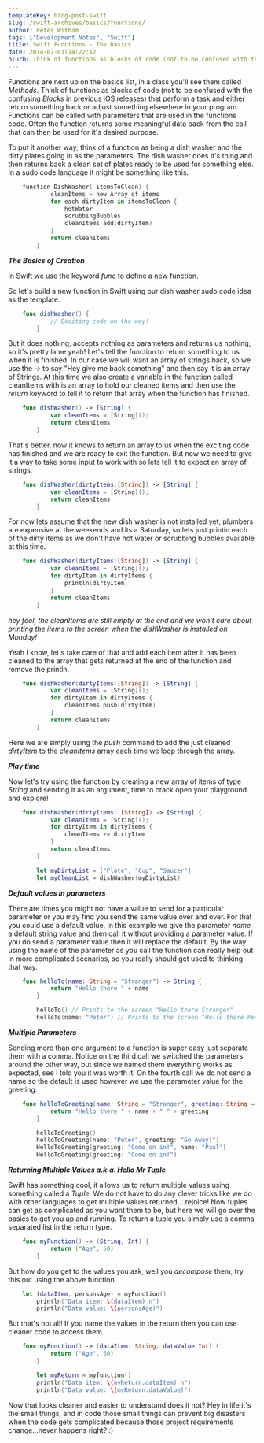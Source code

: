 ```yaml
---
templateKey: blog-post-swift
slug: /swift-archives/basics/functions/
author: Peter Witham
tags: ["Development Notes", "Swift"]
title: Swift Functions - The Basics
date: 2014-07-01T14:22:12
blurb: Think of functions as blocks of code (not to be confused with the confusing _Blocks_ in Objective-C. They perform a task and often return something to the code calling them. Let's take a look.)
---
```


Functions are next up on the basics list, in a class you'll see them called _Methods_. Think of functions as blocks of code (not to be confused with the confusing _Blocks_ in previous iOS releases) that perform a task and either return something back or adjust something elsewhere in your program. Functions can be called with parameters that are used in the functions code. Often the function returns some meaningful data back from the call that can then be used for it's desired purpose.

To put it another way, think of a function as being a dish washer and the dirty plates going in as the parameters. The dish washer does it's thing and then returns back a clean set of plates ready to be used for something else. In a sudo code language it might be something like this.

``` swift
    function DishWasher( itemsToClean) {
            cleanItems = new Array of items
            for each dirtyItem in itemsToClean {
                hotWater
                scrubbingBubbles
                cleanItems add(dirtyItem)
            }
            return cleanItems
        }
```

**_The Basics of Creation_**

In Swift we use the keyword _func_ to define a new function.

So let's build a new function in Swift using our dish washer sudo code idea as the template.

``` swift
    func dishWasher() {
            // Exciting code on the way!
        }
```

But it does nothing, accepts nothing as parameters and returns us nothing, so it's pretty lame yeah! Let's tell the function to return something to us when it is finished. In our case we will want an array of strings back, so we use the _->_ to say "Hey give me back something" and then say it is an array of Strings. At this time we also create a variable in the function called cleanItems with is an array to hold our cleaned items and then use the _return_ keyword to tell it to return that array when the function has finished.

``` swift
    func dishWasher() -> [String] {
            var cleanItems = [String]();
            return cleanItems
        }
```

That's better, now it knows to return an array to us when the exciting code has finished and we are ready to exit the function. But now we need to give it a way to take some input to work with so lets tell it to expect an array of strings.

``` swift
    func dishWasher(dirtyItems:[String]) -> [String] {
            var cleanItems = [String]();
            return cleanItems
        }
```

For now lets assume that the new dish washer is not installed yet, plumbers are expensive at the weekends and its a Saturday, so lets just println each of the dirty items as we don't have hot water or scrubbing bubbles available at this time.

``` swift
    func dishWasher(dirtyItems:[String]) -> [String] {
            var cleanItems = [String]();
            for dirtyItem in dirtyItems {
                println(dirtyItem)
            }
            return cleanItems
        }
```

_hey fool, the cleanItems are still empty at the end and we won't care about printing the items to the screen when the dishWasher is installed on Monday!_

Yeah I know, let's take care of that and add each item after it has been cleaned to the array that gets returned at the end of the function and remove the println.

``` swift
    func dishWasher(dirtyItems:[String]) -> [String] {
            var cleanItems = [String]();
            for dirtyItem in dirtyItems {
                cleanItems.push(dirtyItem)
            }
            return cleanItems
        }
```

Here we are simply using the _push_ command to add the just cleaned _dirtyItem_ to the _cleanItems_ array each time we loop through the array.

**_Play time_**

Now let's try using the function by creating a new array of items of type _String_ and sending it as an argument, time to crack open your playground and explore!

``` swift
    func dishWasher(dirtyItems: [String]) -> [String] {
            var cleanItems = [String]();
            for dirtyItem in dirtyItems {
                cleanItems += dirtyItem
            }
            return cleanItems
        }

        let myDirtyList = ["Plate", "Cup", "Saucer"]
        let myCleanList = dishWasher(myDirtyList)
```

**_Default values in parameters_**

There are times you might not have a value to send for a particular parameter or you may find you send the same value over and over. For that you could use a default value, in this example we give the parameter _name_ a default string value and then call it without providing a parameter value. If you do send a parameter value then it will replace the default. By the way using the name of the parameter as you call the function can really help out in more complicated scenarios, so you really should get used to thinking that way.

``` swift
    func helloTo(name: String = "Stranger") -> String {
            return "Hello there " + name
        }

        helloTo() // Prints to the screen "Hello there Stranger"
        helloTo(name: "Peter") // Prints to the screen "Hello there Peter"
```

**_Multiple Parameters_**

Sending more than one argument to a function is super easy just separate them with a comma. Notice on the third call we switched the parameters around the other way, but since we named them everything works as expected, see I told you it was worth it! On the fourth call we do not send a name so the default is used however we use the parameter value for the greeting.

``` swift
    func helloToGreeting(name: String = "Stranger", greeting: String = "Welcome") -> String {
            return "Hello there " + name + " " + greeting
        }

        helloToGreeting()
        helloToGreeting(name: "Peter", greeting: "Go Away!")
        HelloToGreeting(greeting: "Come on in!", name: "Paul")
        HelloToGreeting(greeting: "Come on in!")
```

**_Returning Multiple Values a.k.a. Hello Mr Tuple_**

Swift has something cool, it allows us to return multiple values using something called a _Tuple_. We do not have to do any clever tricks like we do with other languages to get multiple values returned....rejoice! Now tuples can get as complicated as you want them to be, but here we will go over the basics to get you up and running. To return a tuple you simply use a comma separated list in the return type.

``` swift
    func myFunction() -> (String, Int) {
            return ("Age", 50)
        }
```

But how do you get to the values you ask, well you _decompose_ them, try this out using the above function

``` swift
    let (dataItem, personsAge) = myFunction()
        println("Data item: \(dataItem) n")
        println("Data value: \(personsAge)")
```

But that's not all! If you name the values in the return then you can use cleaner code to access them.

``` swift
    func myFunction() -> (dataItem: String, dataValue:Int) {
            return ("Age", 50)
        }

        let myReturn = myfunction()
        println("Data item: \(myReturn.dataItem) n")
        println("Data value: \(myReturn.dataValue)")
```

Now that looks cleaner and easier to understand does it not? Hey in life it's the small things, and in code those small things can prevent big disasters when the code gets complicated because those project requirements change...never happens right? :)
